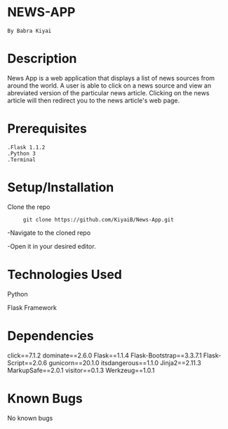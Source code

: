 # NEWS-APP

    By Babra Kiyai

# Description

News App is a web application that displays a list of news sources from around the world. A user is able to click on a news source and view an abreviated version of the particular news article. Clicking on the news article will then redirect you to the news article's web page.

# Prerequisites

    .Flask 1.1.2
    .Python 3
    .Terminal 

# Setup/Installation

Clone the repo
  
         git clone https://github.com/KiyaiB/News-App.git

 -Navigate to the cloned repo

-Open it in your desired editor.

# Technologies Used

Python

Flask Framework

# Dependencies

click==7.1.2
dominate==2.6.0
Flask==1.1.4
Flask-Bootstrap==3.3.7.1
Flask-Script==2.0.6
gunicorn==20.1.0
itsdangerous==1.1.0
Jinja2==2.11.3
MarkupSafe==2.0.1
visitor==0.1.3
Werkzeug==1.0.1

# Known Bugs

No known bugs


